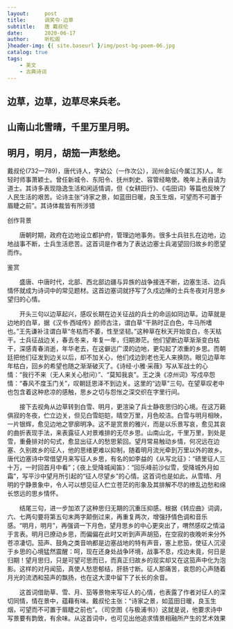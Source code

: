 ```yaml
---
layout:     post
title:      调笑令·边草
subtitle:   唐 戴叔伦
date:       2020-06-17
author:     听松阁
}header-img: {{ site.baseurl }/img/post-bg-poem-06.jpg
catalog: true
tags:
    - 美文
    - 古典诗词
---
```


## 边草，边草，边草尽来兵老。
## 山南山北雪晴，千里万里月明。
## 明月，明月，胡笳一声愁绝。



戴叔伦(732—789)，唐代诗人，字幼公（一作次公），润州金坛(今属江苏)人。年轻时师事萧颖士。曾任新城令、东阳令、抚州刺史、容管经略使。晚年上表自请为道士。其诗多表现隐逸生活和闲适情调，但《女耕田行》、《屯田词》等篇也反映了人民生活的艰苦。论诗主张“诗家之景，如蓝田日暖，良玉生烟，可望而不可置于眉睫之前”。其诗体裁皆有所涉猎



创作背景

　　唐朝时期，政府在边地设立都护府，管理边地事务。很多士兵驻扎在边地，边地战事不断，士兵生活悲苦。这首词是作者为了表达边塞士兵渴望回归故乡的愿望而作。 





鉴赏

　　盛唐、中唐时代，北部、西北部边疆与异族的战争接连不断，边塞生活、边兵情怀就成为诗词中的常见题材。这首边塞词就抒写了久戍边陲的士兵冬夜对月思乡望归的心情。

　　开头三句以边草起兴，感叹长期在边关征战的兵士的命运如同边草。边草就是边地的白草，据《汉书·西域传》颜师古注，谓白草“干熟时正白色，牛马所嗜也。”王先谦补注谓白草“冬枯而不萎，性至坚韧。”这种草在秋天开始变白，冬天枯干。士兵征战边关，春去冬来，年复一年，归期渺茫。他们望断边草渐渐变白枯干，深感青春消逝，年华老去，在这僻远广漠的边地，更勾起了浓重的乡思。而朝廷把他们征发到边关以后，却不加关心，他们戍边到老也无人来换防。眼见边草年年枯白，回乡的希望也随之渐渐破灭了。《诗经·小雅·采薇》写从军战士的心情：“我行不来（无人来关心慰问）”、“莫知我哀”。王之涣《凉州词》写戍卒怨情：“春风不度玉门关”，叹朝廷恩泽不到边关。这里的“边草”三句。在望草叹老中也包含着这种悲凉的感触，思乡之切与怨怅之深交织在字里行间。

　　接下去视角从边草转到白雪、明月，更渲染了兵士静夜思归的心境。在这万籁俱寂的冬夜，伫立边关，但见白雪皑皑，晴空万里，月色皎洁。白雪与明月相映，一片银辉，愈见边地之寥廓明净。这不是赏景的雅兴，而是以乐景写哀，愈见其哀的曲折表现手法，来表露征人对景难排的无尽乡思。山南山北，千里万里，到处是雪，重叠排对的句式，愈显出征人的愁思萦回。望月常易触动乡情，何况远在边塞、久别故乡的征人，他的思绪更难以抑制，随着明月流光牵到万里以外的故乡。唐代边塞诗中常借望月来写征人乡思，有名的如李益的《从写北征》：“碛里征人三十万，一时回首月中看”；《夜上受降城闻笛》：“回乐峰前沙似雪，受降城外月如霜”，写平沙中望月所引起的“征人尽望乡”的心情。这首词也是如此，从雪晴、月明的宁静景象中，令人可以想见征人伫立苍茫的形象及其排解不尽的缭乱边愁和绵长悠远的思乡情怀。

　　结尾三句，进一步加浓了这种思归无期的沉重压抑感。根据《转应曲》词调，六、七两句要将第五句末两字颠倒过来，再重复两次，增强抒情色调和音乐感。“明月，明月”，再强调一下月色，望月思乡的中心更突出了，喟然感叹之情溢于言表。明月已撩动乡思，而偏偏在此时又听到声声胡笳，在空寂的夜晚听来分外苍凉凄切。笳声、鼓角之类音响都是边塞战地的特有声音，塞上悲笳，使征人沉浸于乡思的心境猛然震醒：呵，现在还身处战争环境，战事不息，戍边未竟，何日是归期！望月思归，只是可望可思而已，而真正归故乡的现实却又在这笳声中化为泡影。这样的对月闻笳，真使人愁思郁结，肝肠寸断。征人那痛苦，哀怨的心声随着月光的流洒和笳声的飘扬，也在这大漠中留下了长长的余音。

　　这首词借助草、雪、月、笳等景物来写征人的心情，也表露了作者对征人的深切同情，情在景中，蕴藉有味。戴叔伦主张：“诗家之景，如蓝田日暖，良玉生烟，可望而不可置于眉睫之前也”。（司空图《与极浦书》）这就是说，他要求诗中写景要有韵致，有余味。从这首词中，也可见出他追求情景相融所产生的艺术效果
